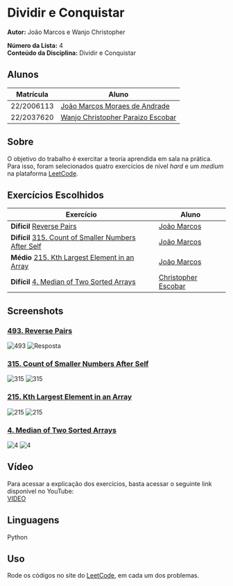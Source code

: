 # Dividir e Conquistar 

**Autor:** João Marcos e Wanjo Christopher  

**Número da Lista:** 4  
**Conteúdo da Disciplina:** Dividir e Conquistar  

## Alunos

| Matrícula   | Aluno                                                              |
|-------------|--------------------------------------------------------------------|
| 22/2006113 | [João Marcos Moraes de Andrade](https://github.com/JJOAOMARCOSS)                     |
| 22/2037620 | [Wanjo Christopher Paraizo Escobar](https://github.com/wChrstphr)                  |

## Sobre

O objetivo do trabalho é exercitar a teoria aprendida em sala na prática.  
Para isso, foram selecionados quatro exercícios de nível *hard* e um *medium*  
na plataforma [LeetCode](https://leetcode.com).  

## Exercícios Escolhidos

| Exercício                                                                                                                                           | Aluno                                   |
|-----------------------------------------------------------------------------------------------------------------------------------------------------|----------------------------------------|
|**Difícil**    [Reverse Pairs](https://leetcode.com/problems/reverse-pairs/description/)  | [João Marcos](https://github.com/JJOAOMARCOSS)    |
|**Difícil**    [315. Count of Smaller Numbers After Self](https://leetcode.com/problems/count-of-smaller-numbers-after-self/description/) | [João Marcos](https://github.com/JJOAOMARCOSS)    |                                            
| **Médio**   [215. Kth Largest Element in an Array](https://leetcode.com/problems/kth-largest-element-in-an-array/description/)                               | [João Marcos](https://github.com/JJOAOMARCOSS)    |
|**Difícil**    [4. Median of Two Sorted Arrays](https://leetcode.com/problems/median-of-two-sorted-arrays/)                                            | [Christopher Escobar](https://github.com/wChrstphr)    |

## Screenshots
### [493. Reverse Pairs](https://leetcode.com/problems/reverse-pairs/description/)
![493](/assets/493.png)
![Resposta](/assets/493-res.png)

### [315. Count of Smaller Numbers After Self](https://leetcode.com/problems/count-of-smaller-numbers-after-self/)
![315](/assets/315.png)
![315](/assets/315-res.png)

### [215. Kth Largest Element in an Array](https://leetcode.com/problems/kth-largest-element-in-an-array/description/)
![215](/assets/215.png)
![215](/assets/215-res.png)


### [4. Median of Two Sorted Arrays](https://leetcode.com/problems/median-of-two-sorted-arrays/)
![4](/assets/4.png)
![4](/assets/4-res.png)


## Vídeo

Para acessar a explicação dos exercícios, basta acessar o seguinte link disponível no YouTube:  
[VIDEO](https://youtu.be/PjJRQ1_RHsU)


## Linguagens
Python

## Uso
Rode os códigos no site do [LeetCode](https://leetcode.com/), em cada um dos problemas.
